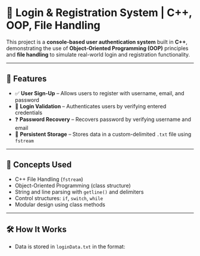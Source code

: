 # 🔐 Login & Registration System | C++, OOP, File Handling

This project is a **console-based user authentication system** built in **C++**, demonstrating the use of **Object-Oriented Programming (OOP)** principles and **file handling** to simulate real-world login and registration functionality.

---

## 📌 Features

- ✅ **User Sign-Up** – Allows users to register with username, email, and password
- 🔐 **Login Validation** – Authenticates users by verifying entered credentials
- ❓ **Password Recovery** – Recovers password by verifying username and email
- 💾 **Persistent Storage** – Stores data in a custom-delimited `.txt` file using `fstream`

---

## 🧠 Concepts Used

- C++ File Handling (`fstream`)
- Object-Oriented Programming (class structure)
- String and line parsing with `getline()` and delimiters
- Control structures: `if`, `switch`, `while`
- Modular design using class methods

---

## 🛠️ How It Works

- Data is stored in `loginData.txt` in the format:
